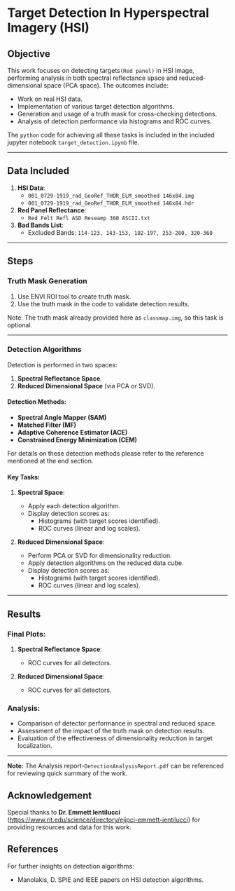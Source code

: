 # Target Detection In Hyperspectral Imagery (HSI)

## Objective
This work focuses on detecting targets`(Red panel)` in HSI image, performing analysis in both spectral reflectance space and reduced-dimensional space (PCA space). The outcomes include:

- Work on real HSI data.
- Implementation of various target detection algorithms.
- Generation and usage of a truth mask for cross-checking detections.
- Analysis of detection performance via histograms and ROC curves.

The `python` code for achieving all these tasks is included in the included jupyter notebook `target_detection.ipynb` file. 

---

## Data Included
1. **HSI Data**:
   - `001_0729-1919_rad_GeoRef_THOR_ELM_smoothed 146x84.img`
   - `001_0729-1919_rad_GeoRef_THOR_ELM_smoothed 146x84.hdr`
2. **Red Panel Reflectance**:
   - `Red Felt Refl ASD Reseamp 360 ASCII.txt`
3. **Bad Bands List**:
   - Excluded Bands: `114-123, 143-153, 182-197, 253-280, 320-360`

---

## Steps 

### Truth Mask Generation
1. Use ENVI ROI tool to create truth mask.
2. Use the truth mask in the code to validate detection results.

Note: The truth mask already provided here as `classmap.img`, so this task is optional.

---

### Detection Algorithms
Detection is performed in two spaces:
1. **Spectral Reflectance Space**.
2. **Reduced Dimensional Space** (via PCA or SVD).

#### Detection Methods:
- **Spectral Angle Mapper (SAM)**
- **Matched Filter (MF)**
- **Adaptive Coherence Estimator (ACE)**
- **Constrained Energy Minimization (CEM)** 

For details on these detection methods please refer to the reference mentioned at the end section.

#### Key Tasks:
1. **Spectral Space**:
   - Apply each detection algorithm.
   - Display detection scores as:
     - Histograms (with target scores identified).
     - ROC curves (linear and log scales).

2. **Reduced Dimensional Space**:
   - Perform PCA or SVD for dimensionality reduction.
   - Apply detection algorithms on the reduced data cube.
   - Display detection scores as:
     - Histograms (with target scores identified).
     - ROC curves (linear and log scales).

---

## Results

### Final Plots:
1. **Spectral Reflectance Space**:
   - ROC curves for all detectors.

2. **Reduced Dimensional Space**:
   - ROC curves for all detectors.


### Analysis:
- Comparison of detector performance in spectral and reduced space.
- Assessment of the impact of the truth mask on detection results.
- Evaluation of the effectiveness of dimensionality reduction in target localization.

---

**Note:** The Analysis report-`DetectionAnalysisReport.pdf` can be referenced for reviewing quick summary of the work.

## Acknowledgement
Special thanks to **Dr. Emmett Ientilucci** (https://www.rit.edu/science/directory/ejipci-emmett-ientilucci) for providing resources and data for this work.

## References
For further insights on detection algorithms:
- Manolakis, D. SPIE and IEEE papers on HSI detection algorithms.

